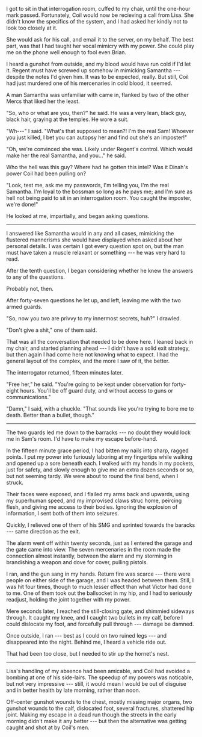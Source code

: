 I got to sit in that interrogation room, cuffed to my chair, until the one-hour mark passed. Fortunately,
Coil would now be recieving a call from Lisa. She didn't know the specifics of the system,
and I had asked her kindly not to look too closely at it.

She would ask for his call, and email it to the server, on my behalf. The best part, was that
I had taught her vocal mimicry with my power. She could play me on the phone well enough to fool even
Brian.

I heard a gunshot from outside, and my blood would have run cold if I'd let it. Regent must have
screwed up somehow in mimicking Samantha --- despite the notes I'd given him. It was to be expected,
really. But still, Coil had just murdered one of his mercenaries in cold blood, it seemed.

A man Samantha was unfamiliar with came in, flanked by two of the other Mercs that liked her the least.

"So, who or what are you, then?" he said. He was a very lean, black guy, black hair, graying at the temples.
He wore a suit.

"Wh---" I said. "What's that supposed to mean?! I'm the real Sam! Whoever you just killed, I bet
you can autopsy her and find out she's an imposter!"

"Oh, we're convinced she was. Likely under Regent's control. Which would make her the real
Samantha, and you..." he said.

Who the hell was this guy? Where had he gotten this intel? Was it Dinah's power Coil had been pulling on?

"Look, test me, ask me my passwords, I'm telling you, I'm the real Samantha. I'm loyal to the bossman so
long as he pays me; and I'm sure as hell not being paid to sit in an interrogation room. You caught the
imposter, we're done!"

He looked at me, impartially, and began asking questions.

----

I answered like Samantha would in any and all cases, mimicking the flustered mannerisms she would
have displayed when asked about her personal details. I was certain I got every question spot on,
but the man must have taken a muscle relaxant or something --- he was very hard to read.

After the tenth question, I began considering whether he knew the answers to any of the questions.

Probably not, then.

After forty-seven questions he let up, and left, leaving me with the two armed guards.

"So, now you two are privvy to my innermost secrets, huh?" I drawled.

"Don't give a shit," one of them said.

That was all the conversation that needed to be done here. I leaned back in my chair, and started planning
ahead --- I didn't have a solid exit strategy, but then again I had come here not knowing what to expect.
I had the general layout of the complex, and the more I saw of it, the better.

The interrogator returned, fifteen minutes later.

"Free her," he said. "You're going to be kept under observation for forty-eight hours. You'll
be off guard duty, and without access to guns or communications."

"Damn," I said, with a chuckle.
"That sounds like you're trying to bore me to death. Better than a bullet, though."

----

The two guards led me down to the barracks --- no doubt they would lock me in Sam's room.
I'd have to make my escape before-hand.

In the fifteen minute grace period, I had bitten my nails into sharp, ragged points.
I put my power into furiously laboring at my fingertips while walking and opened up a sore
beneath each. I walked with my hands in my pockets, just for safety, and slowly enough to give
me an extra dozen seconds or so, but not seeming tardy. We were about to round the final bend, when I struck.

Their faces were exposed, and I flailed my arms back and upwards, using my superhuman speed, and my
improvised claws struc home, peircing flesh, and giving me access to their bodies. Ignoring the explosion
of information, I sent both of them into seizures.

Quickly, I relieved one of them of his SMG and sprinted towards the baracks --- same direction as the exit.

The alarm went off within twenty seconds, just as I entered the garage and the gate came into view. The seven
mercenaries in the room made the connection almost instantly, between the alarm and my storming in brandishing
a weapon and dove for cover, pulling pistols.

I ran, and the gun sang in my hands. Return fire was scarce --- there were people on either side
of the garage, and I was headed between them. Still, I was hit four times, though to much lesser effect
than what Victor had done to me. One of them took out the ballsocket in my hip, and I had to seriously readjust,
holding the joint together with my power.

Mere seconds later, I reached the still-closing gate, and shimmied sideways through. It caught my knee,
and I caught two bullets in my calf, before I could dislocate my foot, and forcefully pull through --- damage
be damned.

Once outside, I ran --- best as I could on two ruined legs --- and disappeared into the night. Behind me,
I heard a vehicle ride out.

That had been too close, but I needed to stir up the hornet's nest.

----

Lisa's handling of my absence had been amicable, and Coil had avoided a bombing at one of his
side-lairs. The speedup of my powers was noticable, but not very impressive --- still, it would
mean I would be out of disguise and in better health by late morning, rather than noon.

Off-center gunshot wounds to the chest, mostly missing major organs, two gunshot wounds to the calf,
dislocated foot, several fractures, shattered hip joint. Making my escape in a dead run though the
streets in the early morning didn't make it any better --- but then the alternative was getting caught
and shot at by Coil's men.

